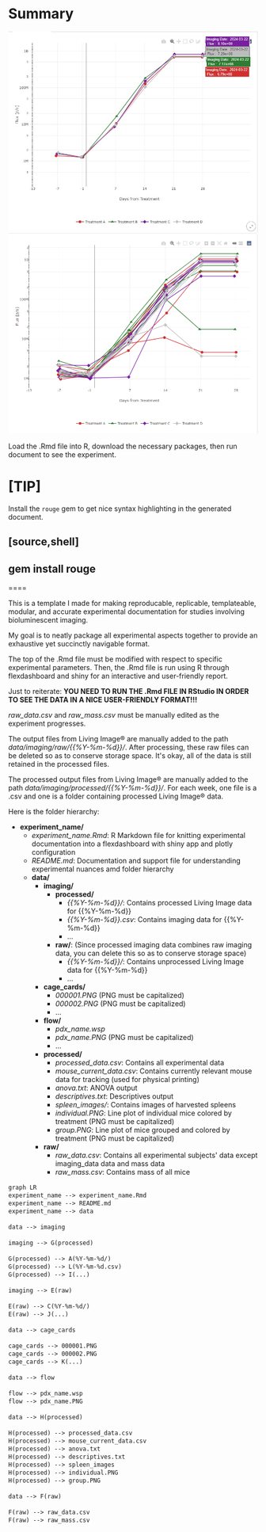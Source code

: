 # Summary

![](data/processed/group.PNG)
![](data/processed/individual.PNG)



Load the .Rmd file into R, download the necessary packages, then run document to see the experiment.


[TIP]
====
Install the `rouge` gem to get nice syntax highlighting in the generated document.

[source,shell]
----
gem install rouge
----
====


This is a template I made for making reproducable, replicable, templateable, modular, and accurate experimental documentation for studies involving bioluminescent imaging.

My goal is to neatly package all experimental aspects together to provide an exhaustive yet succinctly navigable format.

The top of the .Rmd file must be modified with respect to specific experimental parameters. Then, the .Rmd file is run using R through flexdashboard and shiny for an interactive and user-friendly report.

Just to reiterate: **YOU NEED TO RUN THE .Rmd FILE IN RStudio IN ORDER TO SEE THE DATA IN A NICE USER-FRIENDLY FORMAT!!!**

*raw_data.csv* and *raw_mass.csv* must be manually edited as the experiment progresses.

The output files from Living Image® are manually added to the path *data/imaging/raw/{{%Y-%m-%d}}/*. After processing, these raw files can be deleted so as to conserve storage space. It's okay, all of the data is still retained in the processed files.

The processed output files from Living Image® are manually added to the path *data/imaging/processed/{{%Y-%m-%d}}/*. For each week, one file is a .csv and one is a folder containing processed Living Image® data.

Here is the folder hierarchy:

- **experiment_name/**
  - *experiment_name.Rmd*: R Markdown file for knitting experimental documentation into a flexdashboard with shiny app and plotly configuration
  - *README.md*: Documentation and support file for understanding experimental nuances amd folder hierarchy
  - **data/**
    - **imaging/**
      - **processed/**
        - *{{%Y-%m-%d}}/*: Contains processed Living Image data for {{%Y-%m-%d}}
        - *{{%Y-%m-%d}}.csv*: Contains imaging data for {{%Y-%m-%d}}
        - ...
      - **raw/**: (Since processed imaging data combines raw imaging data, you can delete this so as to conserve storage space)
        - *{{%Y-%m-%d}}/*: Contains unprocessed Living Image data for {{%Y-%m-%d}}
        - ...
    - **cage_cards/**
      - *000001.PNG* (PNG must be capitalized)
      - *000002.PNG* (PNG must be capitalized)
      - ...
    - **flow/**
      - *pdx_name.wsp*
      - *pdx_name.PNG* (PNG must be capitalized)
      - ...
    - **processed/**
      - *processed_data.csv*: Contains all experimental data
      - *mouse_current_data.csv*: Contains currently relevant mouse data for tracking (used for physical printing)
      - *anova.txt*: ANOVA output
      - *descriptives.txt*: Descriptives output
      - *spleen_images/*: Contains images of harvested spleens
      - *individual.PNG*: Line plot of individual mice colored by treatment (PNG must be capitalized)
      - *group.PNG*: Line plot of mice grouped and colored by treatment (PNG must be capitalized)
    - **raw/**
      - *raw_data.csv*: Contains all experimental subjects' data except imaging_data data and mass data
      - *raw_mass.csv*: Contains mass of all mice
     

```mermaid
graph LR
experiment_name --> experiment_name.Rmd
experiment_name --> README.md
experiment_name --> data

data --> imaging

imaging --> G(processed)

G(processed) --> A(%Y-%m-%d/)
G(processed) --> L(%Y-%m-%d.csv)
G(processed) --> I(...)

imaging --> E(raw)

E(raw) --> C(%Y-%m-%d/)
E(raw) --> J(...)

data --> cage_cards

cage_cards --> 000001.PNG
cage_cards --> 000002.PNG
cage_cards --> K(...)

data --> flow

flow --> pdx_name.wsp
flow --> pdx_name.PNG

data --> H(processed)

H(processed) --> processed_data.csv
H(processed) --> mouse_current_data.csv
H(processed) --> anova.txt
H(processed) --> descriptives.txt
H(processed) --> spleen_images
H(processed) --> individual.PNG
H(processed) --> group.PNG

data --> F(raw)

F(raw) --> raw_data.csv
F(raw) --> raw_mass.csv
```
